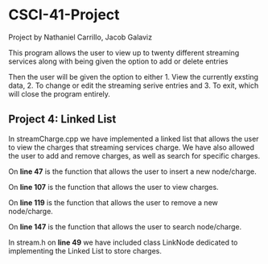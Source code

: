 # CSCI-41-Project

Project by Nathaniel Carrillo, Jacob Galaviz 

This program allows the user to view up to twenty 
different streaming services along with 
being given the option to add or delete entries 

Then the user will be given the option to either 1. View the currently
exsting data, 2. To change or edit the streaming serive entries 
and 3. To exit, which will close the program entirely. 

## Project 4: Linked List

In streamCharge.cpp we have implemented a linked list that allows the user to view the charges
that streaming services charge. We have also allowed the user to add and remove charges, as well as 
search for specific charges. 

On **line 47** is the function that allows the user to insert a new node/charge. 

On **line 107** is the function that allows the user to view charges. 

On **line 119** is the function that allows the user to remove a new node/charge.

On **line 147** is the function that allows the user to search node/charge.

In stream.h on **line 49** we have included class LinkNode dedicated to implementing the Linked List
to store charges. 
